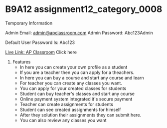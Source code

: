 # B9A12 assignment12_category_0008

Temporary Information

Admin Email: admin@apclassroom.com
Admin Password: Abc123Admin

Default User Password Is: Abc123

[Live Link: AP Classroom](https://assignmentb9a12.web.app/) Click here

1. Features
    - In here you can create your own profile as a student
    - If you are a teacher then you can apply for a theachers.
    - In here you can buy a course and start any course and learn
    - For teacher you can create any classes you want.
    - You can apply for your created classes for students
    - Student can buy teacher's classes and start any course
    - Online payment system integrated it's secure payment
    - Teacher can create assignments for students
    - Student can see created assignments for himself
    - After they solution their assignments they can submit here.
    - You can also review any classes you want

<!-- -   [@vitejs/plugin-react](https://github.com/vitejs/vite-plugin-react/blob/main/packages/plugin-react/README.md) uses [Babel](https://babeljs.io/) for Fast Refresh
-   [@vitejs/plugin-react-swc](https://github.com/vitejs/vite-plugin-react-swc) uses [SWC](https://swc.rs/) for Fast Refresh -->
